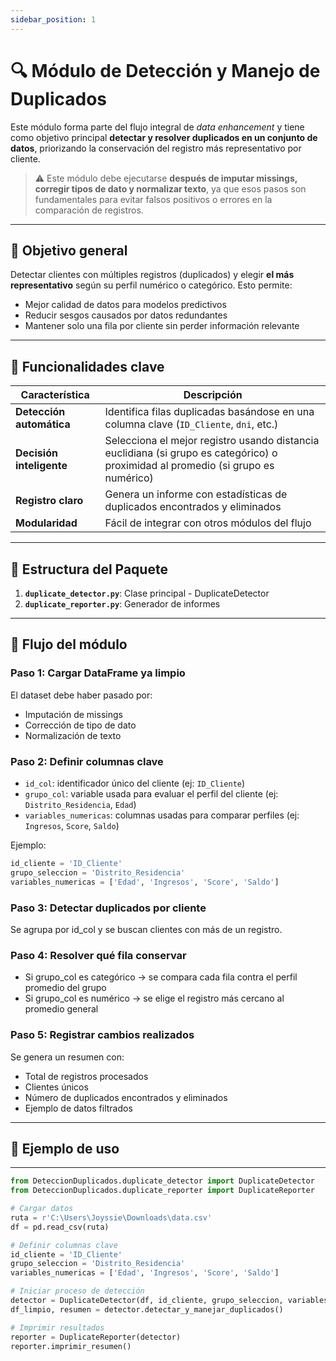 ```yaml
---
sidebar_position: 1
---
```


# 🔍 Módulo de Detección y Manejo de Duplicados

Este módulo forma parte del flujo integral de *data enhancement* y tiene como objetivo principal **detectar y resolver duplicados en un conjunto de datos**, priorizando la conservación del registro más representativo por cliente.

> ⚠️ Este módulo debe ejecutarse **después de imputar missings, corregir tipos de dato y normalizar texto**, ya que esos pasos son fundamentales para evitar falsos positivos o errores en la comparación de registros.

---

## 🎯 Objetivo general

Detectar clientes con múltiples registros (duplicados) y elegir **el más representativo** según su perfil numérico o categórico. Esto permite:

- Mejor calidad de datos para modelos predictivos
- Reducir sesgos causados por datos redundantes
- Mantener solo una fila por cliente sin perder información relevante

---

## 🧠 Funcionalidades clave

| Característica | Descripción |
|----------------|-------------|
| **Detección automática** | Identifica filas duplicadas basándose en una columna clave (`ID_Cliente`, `dni`, etc.) |
| **Decisión inteligente** | Selecciona el mejor registro usando distancia euclidiana (si grupo es categórico) o proximidad al promedio (si grupo es numérico) |
| **Registro claro** | Genera un informe con estadísticas de duplicados encontrados y eliminados |
| **Modularidad** | Fácil de integrar con otros módulos del flujo |

---
## 📁 Estructura del Paquete

1. **`duplicate_detector.py`**: Clase principal - DuplicateDetector
2. **`duplicate_reporter.py`**: Generador de informes

---

## 🧩 Flujo del módulo

### Paso 1: Cargar DataFrame ya limpio
El dataset debe haber pasado por:
- Imputación de missings
- Corrección de tipo de dato
- Normalización de texto

### Paso 2: Definir columnas clave

- `id_col`: identificador único del cliente (ej: `ID_Cliente`)
- `grupo_col`: variable usada para evaluar el perfil del cliente (ej: `Distrito_Residencia`, `Edad`)
- `variables_numericas`: columnas usadas para comparar perfiles (ej: `Ingresos`, `Score`, `Saldo`)

Ejemplo:

```python
id_cliente = 'ID_Cliente'
grupo_seleccion = 'Distrito_Residencia'
variables_numericas = ['Edad', 'Ingresos', 'Score', 'Saldo']
```

### Paso 3: Detectar duplicados por cliente
Se agrupa por id_col y se buscan clientes con más de un registro.

### Paso 4: Resolver qué fila conservar
- Si grupo_col es categórico → se compara cada fila contra el perfil promedio del grupo
- Si grupo_col es numérico → se elige el registro más cercano al promedio general

### Paso 5: Registrar cambios realizados
Se genera un resumen con:
- Total de registros procesados
- Clientes únicos
- Número de duplicados encontrados y eliminados
- Ejemplo de datos filtrados

---
## 🧪 Ejemplo de uso
---

```python
from DeteccionDuplicados.duplicate_detector import DuplicateDetector
from DeteccionDuplicados.duplicate_reporter import DuplicateReporter

# Cargar datos
ruta = r'C:\Users\Joyssie\Downloads\data.csv'
df = pd.read_csv(ruta)

# Definir columnas clave
id_cliente = 'ID_Cliente'
grupo_seleccion = 'Distrito_Residencia'
variables_numericas = ['Edad', 'Ingresos', 'Score', 'Saldo']

# Iniciar proceso de detección
detector = DuplicateDetector(df, id_cliente, grupo_seleccion, variables_numericas)
df_limpio, resumen = detector.detectar_y_manejar_duplicados()

# Imprimir resultados
reporter = DuplicateReporter(detector)
reporter.imprimir_resumen()

```